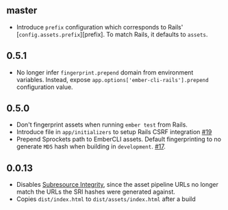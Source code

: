 master
------

* Introduce `prefix` configuration which corresponds to Rails'
  [`config.assets.prefix`][prefix]. To match Rails, it defaults to `assets`.

0.5.1
-----

* No longer infer `fingerprint.prepend` domain from environment variables.
  Instead, expose `app.options['ember-cli-rails'].prepend` configuration
  value.

0.5.0
-----

* Don't fingerprint assets when running `ember test` from Rails.
* Introduce file in `app/initializers` to setup Rails CSRF integration [#19]
* Prepend Sprockets path to EmberCLI assets.
  Default fingerprinting to no generate `MD5` hash when building in
  `development`.  [#17].

[#19]: https://github.com/rondale-sc/ember-cli-rails-addon/pull/19
[#17]: https://github.com/rondale-sc/ember-cli-rails-addon/pull/17

0.0.13
------

* Disables [Subresource Integrity][SRI], since the asset pipeline URLs no longer
  match the URLs the SRI hashes were generated against.
* Copies `dist/index.html` to `dist/assets/index.html` after a build

[SRI]: https://github.com/jonathanKingston/ember-cli-sri#what-is-it
